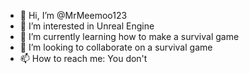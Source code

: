- 👋 Hi, I’m @MrMeemoo123
- 👀 I’m interested in Unreal Engine
- 🌱 I’m currently learning how to make a survival game
- 💞️ I’m looking to collaborate on a survival game
- 📫 How to reach me: You don't

<!---
MrMeemoo123/MrMeemoo123 is a ✨ special ✨ repository because its `README.md` (this file) appears on your GitHub profile.
You can click the Preview link to take a look at your changes.
--->

